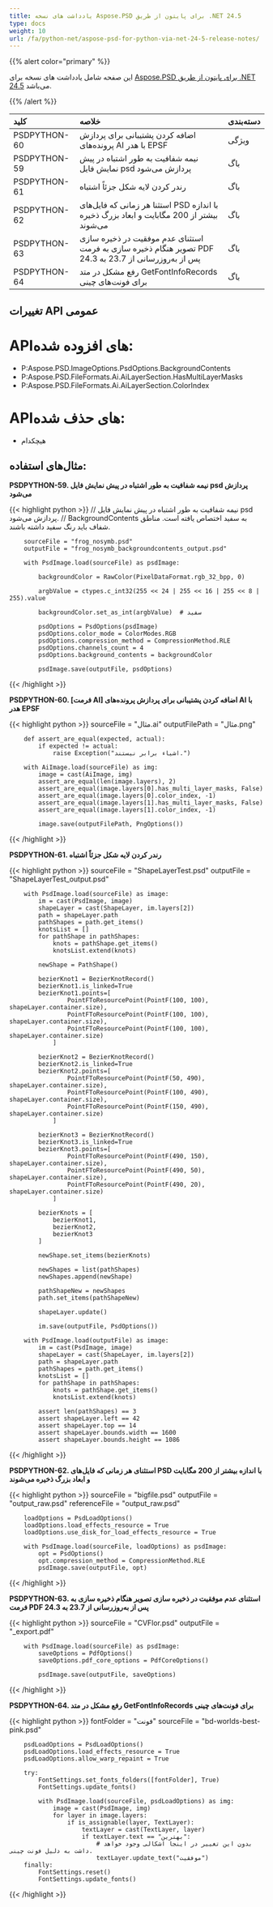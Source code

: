 ```yaml
---
title: یادداشت های نسخه Aspose.PSD برای پایتون از طریق .NET 24.5
type: docs
weight: 10
url: /fa/python-net/aspose-psd-for-python-via-net-24-5-release-notes/
---
```


{{% alert color="primary" %}}

این صفحه شامل یادداشت های نسخه برای [Aspose.PSD برای پایتون از طریق .NET 24.5](https://pypi.org/project/aspose-psd/) می‌باشد.

{{% /alert %}}

| **کلید**      | **خلاصه**                                                                         | **دسته‌بندی** |
|:-------------|:------------------------------------------------------------------------------------|:-------------|
| PSDPYTHON-60 | اضافه کردن پشتیبانی برای پردازش پرونده‌های AI با هدر EPSF                      | ویژگی      |
| PSDPYTHON-59 | نیمه شفافیت به طور اشتباه در پیش نمایش فایل psd پردازش می‌شود                        | باگ      |
| PSDPYTHON-61 | رندر کردن لایه شکل جزئاً اشتباه                                        | باگ      |
| PSDPYTHON-62 | استثنا هر زمانی که فایل‌های PSD با اندازه بیشتر از 200 مگابایت و ابعاد بزرگ ذخیره می‌شوند | باگ      |
| PSDPYTHON-63 | استثنای عدم موفقیت در ذخیره سازی تصویر هنگام ذخیره سازی به فرمت PDF پس از به‌روزرسانی از 23.7 به 24.3     | باگ      |
| PSDPYTHON-64 | رفع مشکل در متد GetFontInfoRecords برای فونت‌های چینی                    | باگ      |

## **تغییرات API عمومی**
# **API‌های افزوده شده:**
- P:Aspose.PSD.ImageOptions.PsdOptions.BackgroundContents
- P:Aspose.PSD.FileFormats.Ai.AiLayerSection.HasMultiLayerMasks
- P:Aspose.PSD.FileFormats.Ai.AiLayerSection.ColorIndex

# **API‌های حذف شده:**
- هیچکدام

## **مثال‌های استفاده:**

**PSDPYTHON-59. نیمه شفافیت به طور اشتباه در پیش نمایش فایل psd پردازش می‌شود**

{{< highlight python >}}
// نیمه شفافیت به طور اشتباه در پیش نمایش فایل psd پردازش می‌شود.
// BackgroundContents به سفید اختصاص یافته است. مناطق شفاف باید رنگ سفید داشته باشند.

        sourceFile = "frog_nosymb.psd"
        outputFile = "frog_nosymb_backgroundcontents_output.psd"

        with PsdImage.load(sourceFile) as psdImage:

            backgroundColor = RawColor(PixelDataFormat.rgb_32_bpp, 0)

            argbValue = ctypes.c_int32(255 << 24 | 255 << 16 | 255 << 8 | 255).value

            backgroundColor.set_as_int(argbValue)  # سفید

            psdOptions = PsdOptions(psdImage)
            psdOptions.color_mode = ColorModes.RGB
            psdOptions.compression_method = CompressionMethod.RLE
            psdOptions.channels_count = 4
            psdOptions.background_contents = backgroundColor

            psdImage.save(outputFile, psdOptions)
{{< /highlight >}}

**PSDPYTHON-60. [فرمت AI] اضافه کردن پشتیبانی برای پردازش پرونده‌های AI با هدر EPSF**

{{< highlight python >}}
        sourceFile = "مثال.ai"
        outputFilePath = "مثال.png"
       
        def assert_are_equal(expected, actual):
            if expected != actual:
                raise Exception("اشیاء برابر نیستند.")

        with AiImage.load(sourceFile) as img:
            image = cast(AiImage, img)
            assert_are_equal(len(image.layers), 2)
            assert_are_equal(image.layers[0].has_multi_layer_masks, False)
            assert_are_equal(image.layers[0].color_index, -1)
            assert_are_equal(image.layers[1].has_multi_layer_masks, False)
            assert_are_equal(image.layers[1].color_index, -1)

            image.save(outputFilePath, PngOptions())

{{< /highlight >}}

**PSDPYTHON-61. رندر کردن لایه شکل جزئاً اشتباه**

{{< highlight python >}}
        sourceFile = "ShapeLayerTest.psd"
        outputFile = "ShapeLayerTest_output.psd"

        with PsdImage.load(sourceFile) as image:
            im = cast(PsdImage, image)
            shapeLayer = cast(ShapeLayer, im.layers[2])
            path = shapeLayer.path
            pathShapes = path.get_items()
            knotsList = []
            for pathShape in pathShapes:
                knots = pathShape.get_items()
                knotsList.extend(knots)

            newShape = PathShape()

            bezierKnot1 = BezierKnotRecord()
            bezierKnot1.is_linked=True
            bezierKnot1.points=[
                    PointFToResourcePoint(PointF(100, 100), shapeLayer.container.size),
                    PointFToResourcePoint(PointF(100, 100), shapeLayer.container.size),
                    PointFToResourcePoint(PointF(100, 100), shapeLayer.container.size)
                ]

            bezierKnot2 = BezierKnotRecord()
            bezierKnot2.is_linked=True
            bezierKnot2.points=[
                    PointFToResourcePoint(PointF(50, 490), shapeLayer.container.size),
                    PointFToResourcePoint(PointF(100, 490), shapeLayer.container.size),
                    PointFToResourcePoint(PointF(150, 490), shapeLayer.container.size)
                ]

            bezierKnot3 = BezierKnotRecord()
            bezierKnot3.is_linked=True
            bezierKnot3.points=[
                    PointFToResourcePoint(PointF(490, 150), shapeLayer.container.size),
                    PointFToResourcePoint(PointF(490, 50), shapeLayer.container.size),
                    PointFToResourcePoint(PointF(490, 20), shapeLayer.container.size)
                ]

            bezierKnots = [
                bezierKnot1,
                bezierKnot2,
                bezierKnot3
            ]

            newShape.set_items(bezierKnots)

            newShapes = list(pathShapes)
            newShapes.append(newShape)

            pathShapeNew = newShapes
            path.set_items(pathShapeNew)

            shapeLayer.update()

            im.save(outputFile, PsdOptions())

        with PsdImage.load(outputFile) as image:
            im = cast(PsdImage, image)
            shapeLayer = cast(ShapeLayer, im.layers[2])
            path = shapeLayer.path
            pathShapes = path.get_items()
            knotsList = []
            for pathShape in pathShapes:
                knots = pathShape.get_items()
                knotsList.extend(knots)

            assert len(pathShapes) == 3
            assert shapeLayer.left == 42
            assert shapeLayer.top == 14
            assert shapeLayer.bounds.width == 1600
            assert shapeLayer.bounds.height == 1086
{{< /highlight >}}

**PSDPYTHON-62. استثنای هر زمانی که فایل‌های PSD با اندازه بیشتر از 200 مگابایت و ابعاد بزرگ ذخیره می‌شوند**

{{< highlight python >}}
        sourceFile = "bigfile.psd"
        outputFile = "output_raw.psd"
        referenceFile = "output_raw.psd"

        loadOptions = PsdLoadOptions()
        loadOptions.load_effects_resource = True
        loadOptions.use_disk_for_load_effects_resource = True

        with PsdImage.load(sourceFile, loadOptions) as psdImage:
            opt = PsdOptions()
            opt.compression_method = CompressionMethod.RLE
            psdImage.save(outputFile, opt)
{{< /highlight >}}

**PSDPYTHON-63. استثنای عدم موفقیت در ذخیره سازی تصویر هنگام ذخیره سازی به فرمت PDF پس از به‌روزرسانی از 23.7 به 24.3**

{{< highlight python >}}
        sourceFile = "CVFlor.psd"
        outputFile = "_export.pdf"

        with PsdImage.load(sourceFile) as psdImage:
            saveOptions = PdfOptions()
            saveOptions.pdf_core_options = PdfCoreOptions()

            psdImage.save(outputFile, saveOptions)
{{< /highlight >}}

**PSDPYTHON-64. رفع مشکل در متد GetFontInfoRecords برای فونت‌های چینی**

{{< highlight python >}}
        fontFolder = "فونت"
        sourceFile = "bd-worlds-best-pink.psd"

        psdLoadOptions = PsdLoadOptions()
        psdLoadOptions.load_effects_resource = True
        psdLoadOptions.allow_warp_repaint = True

        try:
            FontSettings.set_fonts_folders([fontFolder], True)
            FontSettings.update_fonts()

            with PsdImage.load(sourceFile, psdLoadOptions) as img:
                image = cast(PsdImage, img)
                for layer in image.layers:
                    if is_assignable(layer, TextLayer):
                        textLayer = cast(TextLayer, layer)
                        if textLayer.text == "بهترین":
                            # بدون این تغییر در اینجا اشکالی وجود خواهد داشت به دلیل فونت چینی.
                            textLayer.update_text("موفقیت")
        finally:
            FontSettings.reset()
            FontSettings.update_fonts()
{{< /highlight >}}
